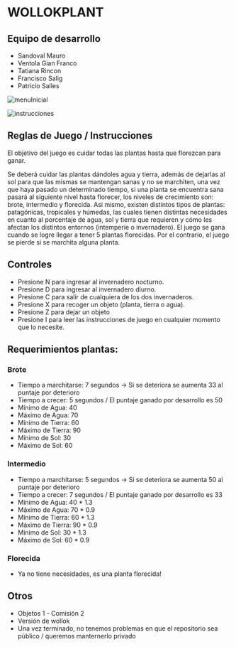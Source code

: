 # WOLLOKPLANT

## Equipo de desarrollo

- Sandoval Mauro
- Ventola Gian Franco
- Tatiana Rincon
- Francisco Salig
- Patricio Salles

![menuInicial](https://github.com/obj1unq/2023s1---tp-game-grupo03/assets/81172403/49d71ef0-939c-429e-82d2-110c8f563f58)

![instrucciones](https://github.com/obj1unq/2023s1---tp-game-grupo03/assets/81172403/a5c9dafc-9051-4cc2-b9f0-90ca1e03c9b9)

## Reglas de Juego / Instrucciones

El objetivo del juego es cuidar todas las plantas hasta que florezcan para ganar.

Se deberá cuidar las plantas dándoles agua y tierra, además de dejarlas al sol para que las mismas se mantengan sanas y no se marchiten, una vez que haya pasado un determinado tiempo, si una planta se encuentra sana pasará al siguiente nivel hasta florecer, los niveles de crecimiento son: brote, intermedio y florecida. Asi mismo, existen distintos tipos de plantas: patagónicas, tropicales y húmedas, las cuales tienen distintas necesidades en cuanto al porcentaje de agua, sol y tierra que requieren y cómo les afectan los distintos entornos (intemperie o invernadero). El juego se gana cuando se logre llegar a tener 5 plantas florecidas. Por el contrario, el juego se pierde si se marchita alguna planta.

## Controles

- Presione N para ingresar al invernadero nocturno.
- Presione D para ingresar al invernadero diurno.
- Presione C para salir de cualquiera de los dos invernaderos.
- Presione X para recoger un objeto (planta, tierra o agua).
- Presione Z para dejar un objeto
- Presione I para leer las instrucciones de juego en cualquier momento que lo necesite.

## Requerimientos plantas:
### Brote
- Tiempo a marchitarse: 7 segundos -> Si se deteriora se aumenta 33 al puntaje por deterioro
- Tiempo a crecer: 5 segundos / El puntaje ganado por desarrollo es 50
- Mínimo de Agua: 40
- Máximo de Agua: 70
- Mínimo de Tierra: 60
- Máximo de Tierra: 90
- Mínimo de Sol: 30
- Máximo de Sol: 60

### Intermedio
- Tiempo a marchitarse: 5 segundos -> Si se deteriora se aumenta 50 al puntaje por deterioro
- Tiempo a crecer: 7 segundos / El puntaje ganado por desarrollo es 33
- Mínimo de Agua: 40 * 1.3
- Máximo de Agua: 70 * 0.9
- Mínimo de Tierra: 60 * 1.3
- Máximo de Tierra: 90 * 0.9
- Mínimo de Sol: 30 * 1.3
- Máximo de Sol: 60 * 0.9

### Florecida
- Ya no tiene necesidades, es una planta florecida! 


## Otros

- Objetos 1 - Comisión 2
- Versión de wollok
- Una vez terminado, no tenemos problemas en que el repositorio sea público / queremos manternerlo privado

